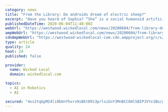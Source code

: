 ```yaml
---
category: news
title: "From the Library: Do androids dream of electric sheep?"
excerpt: "Have you heard of Sophia? “She” is a social humanoid artificial intelligence robot that has been developed by Hong Kong-based company Hanson"
publishedDateTime: 2020-06-04T11:48:00Z
webUrl: "https://westwood.wickedlocal.com/news/20200604/from-library-do-androids-dream-of-electric-sheep"
ampWebUrl: "https://westwood.wickedlocal.com/news/20200604/from-library-do-androids-dream-of-electric-sheep?template=ampart"
cdnAmpWebUrl: "https://westwood-wickedlocal-com.cdn.ampproject.org/c/s/westwood.wickedlocal.com/news/20200604/from-library-do-androids-dream-of-electric-sheep?template=ampart"
type: article
quality: 24
heat: 24
published: false

provider:
  name: Wicked Local
  domain: wickedlocal.com

topics:
  - AI in Robotics
  - AI

secured: "4xs2tqGpM24li0bUnYhxrv9sBktD913prlsiGnY3MnBCC6HlSBIPJVYx1Bo/ggerpyz7S+75fmJoMP0n4jXnG+10amb8dLdAoTZznTqQm2FyZ0ZP1yZGMdky/fTC9zt882ljKhDw5W7H2vBUKebYpsPLjiCUk+LgmktJhMq5H9DDg1hOuRvOTrdzT5xhWg+sLSR0uT7Us+yttPKD75dyC+vdzjuPbSqJ88pP7ca7498vWZb2yKOjhJbEQotEhMQpD7MUHTLQ6XENCKRsiaDxiBAVwpDMhlWlOFH0R0spZHCTuPmuayttm/HCa39Llb9p;BsoUGcYI5DhnEtpWDygw7g=="
---
```


